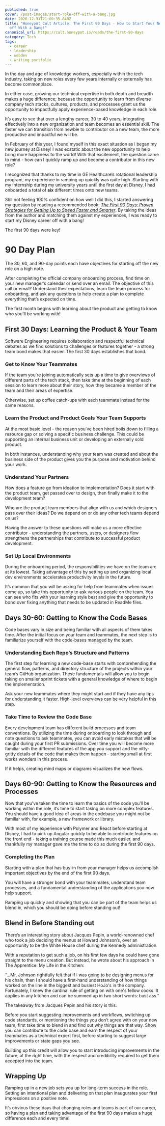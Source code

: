 ```yaml
---
published: true
cover: /post-images/start-role-off-with-a-bang.jpg
date: 2020-12-31T21:00:35.840Z
title: "Honeypot Cult Article: The First 90 Days - How to Start Your New Role
  off With a Bang!"
canonical_url: https://cult.honeypot.io/reads/the-first-90-days
category: Tech
tags:
  - career
  - leadership
  - webdev
  - writing portfolio
---
```

In the day and age of knowledge workers, especially within the tech industry, taking on new roles every few years internally or externally has become commonplace.

In either case, growing our technical expertise in both depth and breadth makes a huge difference; because the opportunity to learn from diverse company tech stacks, cultures, products, and processes grant us the opportunity to impactfully apply experience-based knowledge in each role.

It’s easy to see that over a lengthy career, 30 to 40 years, integrating effectively into a new organization and team becomes an essential skill. The faster we can transition from newbie to contributor on a new team, the more productive and impactful we will be.

In February of this year, I found myself in this exact situation as I began my new journey at Disney! I was ecstatic about the new opportunity to help bring more happiness to the world! With that excitement, the question came to mind - how can I quickly ramp up and become a contributor in this new role?

I recognized that thanks to my time in GE Healthcare’s rotational leadership program, my experience in ramping up quickly was quite high. Starting with my internship during my university years until the first day at Disney, I had onboarded a total of **six** different times onto new teams.

Still not feeling 100% confident on how well I did this, I started answering my question by reading a recommended book: *[The First 90 Days: Proven Strategies for Getting Up to Speed Faster and Smarter](https://www.goodreads.com/book/show/15824358-the-first-90-days)*. By taking the ideas from the author and matching them against my experiences, I was ready to start my Disney career off with a bang!

The first 90 days were key!

# **90 Day Plan**

The 30, 60, and 90-day points each have objectives for starting off the new role on a high note.

After completing the official company onboarding process, find time on your new manager’s calendar or send over an email. The objective of this call or email? Understand their expectations, learn the team process for onboarding, and ask any questions to help create a plan to complete everything that’s expected on time.

The first month begins with learning about the product and getting to know who you’ll be working with!

## **First 30 Days: Learning the Product & Your Team**

Software Engineering requires collaboration and respectful technical debates as we find solutions to challenges or features together - a strong team bond makes that easier. The first 30 days establishes that bond.

### Get to Know Your Teammates

If the team you're joining automatically sets up a time to give overviews of different parts of the tech stack, then take time at the beginning of each session to learn more about their story, how they became a member of the team and their areas of expertise.

Otherwise, set up coffee catch-ups with each teammate instead for the same reasons.

### Learn the Product and Product Goals Your Team Supports

At the most basic level - the reason you’ve been hired boils down to filling a resource gap or solving a specific business challenge. This could be supporting an internal business unit or developing an externally sold product.

In both instances, understanding why your team was created and about the business side of the product gives you the purpose and motivation behind your work.

### Understand Your Partners

How does a feature go from ideation to implementation? Does it start with the product team, get passed over to design, then finally make it to the development team?

Who are the product team members that align with us and which designers pass over their ideas? Do we depend on or do any other tech teams depend on us?

Having the answer to these questions will make us a more effective contributor - understanding the partners, users, or designers flow strengthens the partnerships that contribute to successful product development.

### Set Up Local Environments

During the onboarding period, the responsibilities we have on the team are at its lowest. Taking advantage of this by setting up and organizing local dev environments accelerates productivity levels in the future.

It’s common that you will be asking for help from teammates when issues come up, so take this opportunity to ask various people on the team. You can see who fits with your learning style best and give the opportunity to bond over fixing anything that needs to be updated in ReadMe files.

## **Days 30-60: Getting to Know the Code Bases**

Code bases vary in size and being familiar with all aspects of them takes time. After the initial focus on your team and teammates, the next step is to familiarize yourself with the code-bases managed by the team.

### Understanding Each Repo’s Structure and Patterns

The first step for learning a new code-base starts with comprehending the general flow, patterns, and directory structure of the projects within your team’s GitHub organization. These fundamentals will allow you to begin taking on smaller sprint tickets with a general knowledge of where to begin the implementation.

Ask your new teammates where they might start and if they have any tips for understanding it faster. High-level overviews can be very helpful in this step.

### Take Time to Review the Code Base

Every development team has different build processes and team conventions. By utilizing the time during onboarding to look through and note questions to ask teammates, you can avoid early mistakes that will be caught during your first PR submissions. Over time you will become more familiar with the different features of the app you support and the nitty-gritty details of the code that makes them happen - starting small at first works wonders in this process.

If it helps, creating mind maps or diagrams visualizes the new flows.

## **Days 60-90: Getting to Know the Resources and Processes**

Now that you’ve taken the time to learn the basics of the code you’ll be working within the role, it’s time to start taking on more complex features. You should have a good idea of areas in the codebase you might not be familiar with, for example, a new framework or library.

With most of my experience with Polymer and React before starting at Disney, I had to pick up Angular quickly to be able to contribute features on the front end - taking a training course made this much easier, and thankfully my manager gave me the time to do so during the first 90 days.

### Completing the Plan

Starting with a plan that has buy-in from your manager helps us accomplish important objectives by the end of the first 90 days.

You will have a stronger bond with your teammates, understand team processes, and a fundamental understanding of the applications you now help support.

Ramping up quickly and showing that you can be part of the team helps us blend in, which you should be doing before standing out!

## **Blend in Before Standing out**

There’s an interesting story about Jacques Pepin, a world-renowned chef who took a job deciding the menus at Howard Johnson’s, over an opportunity to be the White House chef during the Kennedy administration.

With a reputation to get such a job, on his first few days he could have gone straight to the menu creation. But instead, he wrote about his approach in The Apprentice: My Life in the Kitchen:

“...Mr. Johnson rightfully felt that if I was going to be designing menus for his chain, then I should have a first-hand understanding of how things worked on the line in the biggest and busiest HoJo's in the company. Fortunately, I knew the cardinal rule of getting on with one's fellow cooks. It applies in any kitchen and can be summed up in two short words: bust ass.”

The takeaway from Jacques Pepin and his story is this:

Before you start suggesting improvements and workflows, switching up code standards, or mentioning the things you don’t agree with on your new team, first take time to blend in and find out why things are that way. Show you can contribute to the code base and earn the respect of your teammates as a technical expert first, before starting to suggest large improvements or state gaps you see.

Building up this credit will allow you to start introducing improvements in the future, at the right time, with the respect and credibility required to get them accepted into the team.

## **Wrapping Up**

Ramping up in a new job sets you up for long-term success in the role. Setting an intentional plan and delivering on that plan inaugurates your first impressions on a positive note.

It’s obvious these days that changing roles and teams is part of our career, so having a plan and taking advantage of the first 90 days makes a huge difference each and every time!
